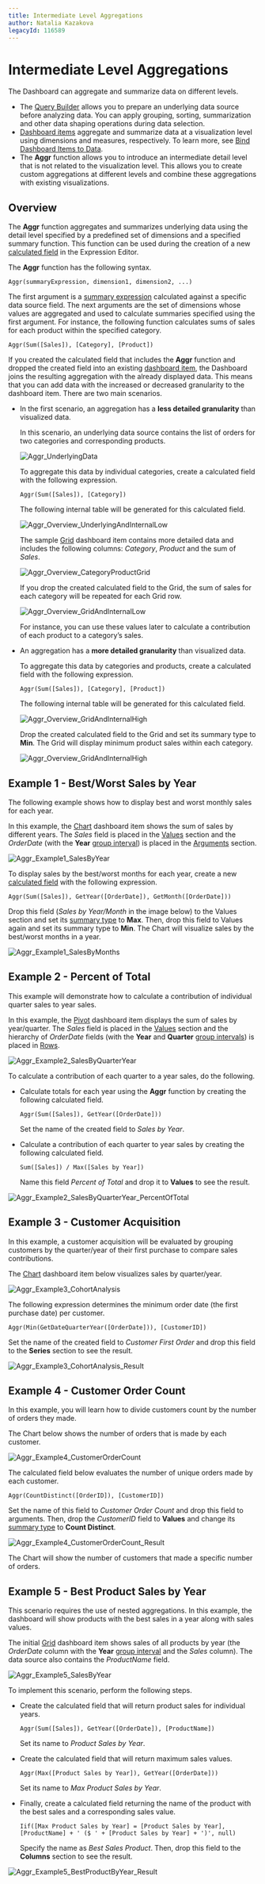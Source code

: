 ```yaml
---
title: Intermediate Level Aggregations
author: Natalia Kazakova
legacyId: 116589
---
```

# Intermediate Level Aggregations
The Dashboard can aggregate and summarize data on different levels.
* The [Query Builder](../../working-with-data/using-the-query-builder.md) allows you to prepare an underlying data source before analyzing data. You can apply grouping, sorting, summarization and other data shaping operations during data selection.
* [Dashboard items](../../dashboard-item-settings.md) aggregate and summarize data at a visualization level using dimensions and measures, respectively. To learn more, see [Bind Dashboard Items to Data](../../bind-dashboard-items-to-data/bind-dashboard-items-to-data.md).
* The **Aggr** function allows you to introduce an intermediate detail level that is not related to the visualization level. This allows you to create custom aggregations at different levels and combine these aggregations with existing visualizations.

## Overview
The **Aggr** function aggregates and summarizes underlying data using the detail level specified by a predefined set of dimensions and a specified summary function. This function can be used during the creation of a new [calculated field](../../working-with-data/creating-calculated-fields.md) in the Expression Editor.

The **Aggr** function has the following syntax.

```
Aggr(summaryExpression, dimension1, dimension2, ...)

```

The first argument is a [summary expression](summary-level-aggregations.md) calculated against a specific data source field. The next arguments are the set of dimensions whose values are aggregated and used to calculate summaries specified using the first argument.
For instance, the following function calculates sums of sales for each product within the specified category.

```
Aggr(Sum([Sales]), [Category], [Product])

```

If you created the calculated field that includes the **Aggr** function and dropped the created field into an existing [dashboard item](../../dashboard-item-settings.md), the Dashboard joins the resulting aggregation with the already displayed data. This means that you can add data with the increased or decreased granularity to the dashboard item. There are two main scenarios.
* In the first scenario, an aggregation has a **less detailed granularity** than visualized data.
	
	In this scenario, an underlying data source contains the list of orders for two categories and corresponding products.
	
	![Aggr_UnderlyingData](../../../../images/img122834.png)
	
	To aggregate this data by individual categories, create a calculated field with the following expression.
	
	```
	Aggr(Sum([Sales]), [Category])
	
	```
	
	The following internal table will be generated for this calculated field.
	
	![Aggr_Overview_UnderlyingAndInternalLow](../../../../images/img122839.png)
	
	The sample [Grid](../../dashboard-item-settings/grid.md) dashboard item contains more detailed data and includes the following columns: _Category_, _Product_ and the sum of _Sales_.
	
	![Aggr_Overview_CategoryProductGrid](../../../../images/img122838.png)
	
	If you drop the created calculated field to the Grid, the sum of sales for each category will be repeated for each Grid row.
	
	![Aggr_Overview_GridAndInternalLow](../../../../images/img122840.png)
	
	For instance, you can use these values later to calculate a contribution of each product to a category’s sales.
* An aggregation has a **more detailed granularity** than visualized data.
	
	To aggregate this data by categories and products, create a calculated field with the following expression.
	
	```
	Aggr(Sum([Sales]), [Category], [Product])
	
	```
	
	The following internal table will be generated for this calculated field.
	
	![Aggr_Overview_GridAndInternalHigh](../../../../images/img122841.png)
	
	Drop the created calculated field to the Grid and set its summary type to **Min**. The Grid will display minimum product sales within each category.
	
	![Aggr_Overview_GridAndInternalHigh](../../../../images/img122842.png)

## Example 1 - Best/Worst Sales by Year
The following example shows how to display best and worst monthly sales for each year.

In this example, the [Chart](../../dashboard-item-settings/chart.md) dashboard item shows the sum of sales by different years. The _Sales_ field is placed in the [Values](../../dashboard-item-settings/chart/providing-data.md) section and the _OrderDate_ (with the **Year** [group interval](../../data-shaping/grouping.md)) is placed in the [Arguments](../../dashboard-item-settings/chart/providing-data.md) section.

![Aggr_Example1_SalesByYear](../../../../images/img122812.png)

To display sales by the best/worst months for each year, create a new [calculated field](../../working-with-data/creating-calculated-fields.md) with the following expression.

```
Aggr(Sum([Sales]), GetYear([OrderDate]), GetMonth([OrderDate]))

```

Drop this field (_Sales by Year/Month_ in the image below) to the Values section and set its [summary type](../../data-shaping/summarization.md) to **Max**. Then, drop this field to Values again and set its summary type to **Min**. The Chart will visualize sales by the best/worst months in a year.

![Aggr_Example1_SalesByMonths](../../../../images/img122813.png)

## Example 2 - Percent of Total
This example will demonstrate how to calculate a contribution of individual quarter sales to year sales.

In this example, the [Pivot](../../dashboard-item-settings/pivot.md) dashboard item displays the sum of sales by year/quarter. The _Sales_ field is placed in the [Values](../../dashboard-item-settings/pivot/providing-data.md) section and the hierarchy of _OrderDate_ fields (with the **Year** and **Quarter** [group intervals](../../data-shaping/grouping.md)) is placed in [Rows](../../dashboard-item-settings/pivot/providing-data.md).

![Aggr_Example2_SalesByQuarterYear](../../../../images/img122821.png)

To calculate a contribution of each quarter to a year sales, do the following.
* Calculate totals for each year using the **Aggr** function by creating the following calculated field.
	
	```
	Aggr(Sum([Sales]), GetYear([OrderDate]))
	
	```
	
	Set the name of the created field to _Sales by Year_.
* Calculate a contribution of each quarter to year sales by creating the following calculated field.
	
	```
	Sum([Sales]) / Max([Sales by Year])
	
	```
	
	Name this field _Percent of Total_ and drop it to **Values** to see the result.

![Aggr_Example2_SalesByQuarterYear_PercentOfTotal](../../../../images/img122822.png)

## Example 3 - Customer Acquisition
In this example, a customer acquisition will be evaluated by grouping customers by the quarter/year of their first purchase to compare sales contributions.

The [Chart](../../dashboard-item-settings/chart.md) dashboard item below visualizes sales by quarter/year.

![Aggr_Example3_CohortAnalysis](../../../../images/img122827.png)

The following expression determines the minimum order date (the first purchase date) per customer.

```
Aggr(Min(GetDateQuarterYear([OrderDate])), [CustomerID])

```

Set the name of the created field to _Customer First Order_ and drop this field to the **Series** section to see the result.

![Aggr_Example3_CohortAnalysis_Result](../../../../images/img122828.png)

## Example 4 - Customer Order Count
In this example, you will learn how to divide customers count by the number of orders they made.

The Chart below shows the number of orders that is made by each customer.

![Aggr_Example4_CustomerOrderCount](../../../../images/img122830.png)

The calculated field below evaluates the number of unique orders made by each customer.

```
Aggr(CountDistinct([OrderID]), [CustomerID])

```

Set the name of this field to _Customer Order Count_ and drop this field to arguments. Then, drop the _CustomerID_ field to **Values** and change its [summary type](../../data-shaping/summarization.md) to **Count Distinct**.

![Aggr_Example4_CustomerOrderCount_Result](../../../../images/img122829.png)

The Chart will show the number of customers that made a specific number of orders.

## Example 5 - Best Product Sales by Year
This scenario requires the use of nested aggregations. In this example, the dashboard will show products with the best sales in a year along with sales values.

The initial [Grid](../../dashboard-item-settings/grid.md) dashboard item shows sales of all products by year (the _OrderDate_ column with the **Year** [group interval](../../data-shaping/grouping.md) and the _Sales_ column). The data source also contains the _ProductName_ field.

![Aggr_Example5_SalesByYear](../../../../images/img122866.png)

To implement this scenario, perform the following steps.
* Create the calculated field that will return product sales for individual years.
	
	```
	Aggr(Sum([Sales]), GetYear([OrderDate]), [ProductName])
	
	```
	
	Set its name to _Product Sales by Year_.
* Create the calculated field that will return maximum sales values.
	
	```
	Aggr(Max([Product Sales by Year]), GetYear([OrderDate]))
	
	```
	
	Set its name to _Max Product Sales by Year_.
* Finally, create a calculated field returning the name of the product with the best sales and a corresponding sales value.
	
	```
	Iif([Max Product Sales by Year] = [Product Sales by Year], [ProductName] + ' ($ ' + [Product Sales by Year] + ')', null)
	
	```
	
	Specify the name as _Best Sales Product_. Then, drop this field to the **Columns** section to see the result.

![Aggr_Example5_BestProductByYear_Result](../../../../images/img122867.png)